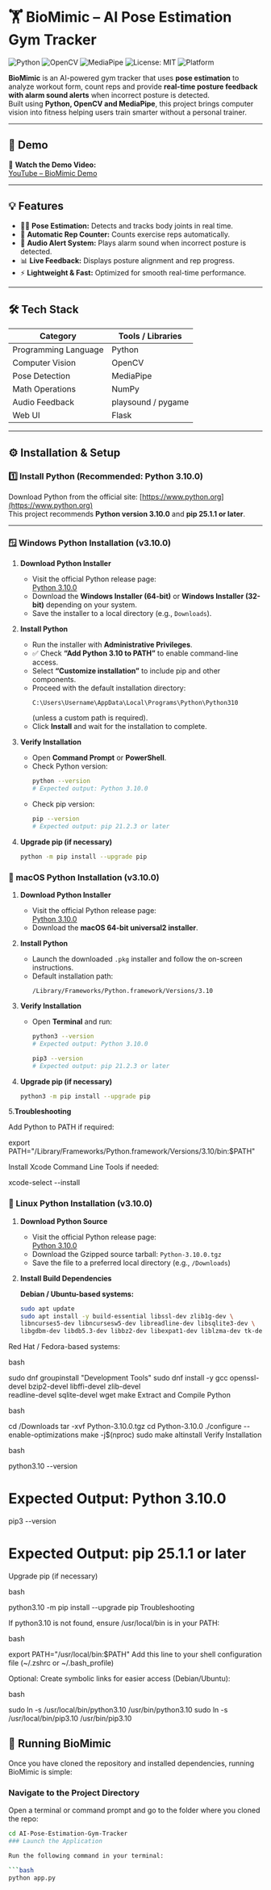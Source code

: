 # 🏋️ BioMimic – AI Pose Estimation Gym Tracker

![Python](https://img.shields.io/badge/Python-3.10-blue?logo=python)
![OpenCV](https://img.shields.io/badge/OpenCV-Enabled-green?logo=opencv)
![MediaPipe](https://img.shields.io/badge/MediaPipe-Used-orange?logo=google)
![License: MIT](https://img.shields.io/badge/License-MIT-yellow.svg)
![Platform](https://img.shields.io/badge/Platform-Windows%20|%20macOS%20|%20Linux-lightgrey)

**BioMimic** is an AI-powered gym tracker that uses **pose estimation** to analyze workout form, count reps and provide **real-time posture feedback with alarm sound alerts** when incorrect posture is detected.  
Built using **Python, OpenCV and MediaPipe**, this project brings computer vision into fitness helping users train smarter without a personal trainer.

---

## 🚀 Demo

🎥 **Watch the Demo Video:**  
[YouTube – BioMimic Demo](https://www.youtube.com/watch?v=FxG6dp9GQDc)


---

## 💡 Features

- 🧍‍♂️ **Pose Estimation:** Detects and tracks body joints in real time.  
- 🔢 **Automatic Rep Counter:** Counts exercise reps automatically.  
- 🚨 **Audio Alert System:** Plays alarm sound when incorrect posture is detected.  
- 📊 **Live Feedback:** Displays posture alignment and rep progress.  
- ⚡ **Lightweight & Fast:** Optimized for smooth real-time performance.

---

## 🛠️ Tech Stack

| Category | Tools / Libraries |
|-----------|------------------|
| Programming Language | Python |
| Computer Vision | OpenCV |
| Pose Detection | MediaPipe |
| Math Operations | NumPy |
| Audio Feedback | playsound / pygame |
| Web UI | Flask |

---

## ⚙️ Installation & Setup

### **1️⃣ Install Python (Recommended: Python 3.10.0)**

Download Python from the official site: [https://www.python.org](https://www.python.org)  
This project recommends **Python version 3.10.0** and **pip 25.1.1 or later**.

---

### 🪟 Windows Python Installation (v3.10.0)

1. **Download Python Installer**  
   - Visit the official Python release page:  
     [Python 3.10.0](https://www.python.org/downloads/release/python-3100/)  
   - Download the **Windows Installer (64-bit)** or **Windows Installer (32-bit)** depending on your system.  
   - Save the installer to a local directory (e.g., `Downloads`).

2. **Install Python**  
   - Run the installer with **Administrative Privileges**.  
   - ✅ Check **“Add Python 3.10 to PATH”** to enable command-line access.  
   - Select **“Customize installation”** to include pip and other components.  
   - Proceed with the default installation directory:  
     ```
     C:\Users\Username\AppData\Local\Programs\Python\Python310
     ```
     (unless a custom path is required).  
   - Click **Install** and wait for the installation to complete.

3. **Verify Installation**  
   - Open **Command Prompt** or **PowerShell**.  
   - Check Python version:  
     ```bash
     python --version
     # Expected output: Python 3.10.0
     ```  
   - Check pip version:  
     ```bash
     pip --version
     # Expected output: pip 21.2.3 or later
     ```

4. **Upgrade pip (if necessary)**  
   ```bash
   python -m pip install --upgrade pip
   
### 🍎 macOS Python Installation (v3.10.0)

1. **Download Python Installer**  
   - Visit the official Python release page:  
     [Python 3.10.0](https://www.python.org/downloads/release/python-3100/)  
   - Download the **macOS 64-bit universal2 installer**.

2. **Install Python**  
   - Launch the downloaded `.pkg` installer and follow the on-screen instructions.  
   - Default installation path:  
     ```
     /Library/Frameworks/Python.framework/Versions/3.10
     ```

3. **Verify Installation**  
   - Open **Terminal** and run:  
     ```bash
     python3 --version
     # Expected output: Python 3.10.0

     pip3 --version
     # Expected output: pip 21.2.3 or later
     ```

4. **Upgrade pip (if necessary)**  
   ```bash
   python3 -m pip install --upgrade pip
5.**Troubleshooting**

  Add Python to PATH if required:
  
  export PATH="/Library/Frameworks/Python.framework/Versions/3.10/bin:$PATH"
  
  
  Install Xcode Command Line Tools if needed:
  
  xcode-select --install 


### 🐧 Linux Python Installation (v3.10.0)

1. **Download Python Source**  
   - Visit the official Python release page:  
     [Python 3.10.0](https://www.python.org/downloads/release/python-310/)  
   - Download the Gzipped source tarball: `Python-3.10.0.tgz`  
   - Save the file to a preferred local directory (e.g., `/Downloads`)

2. **Install Build Dependencies**  

   **Debian / Ubuntu-based systems:**  
   ```bash
   sudo apt update
   sudo apt install -y build-essential libssl-dev zlib1g-dev \
   libncurses5-dev libncursesw5-dev libreadline-dev libsqlite3-dev \
   libgdbm-dev libdb5.3-dev libbz2-dev libexpat1-dev liblzma-dev tk-dev
Red Hat / Fedora-based systems:

bash
 
sudo dnf groupinstall "Development Tools"
sudo dnf install -y gcc openssl-devel bzip2-devel libffi-devel zlib-devel \
readline-devel sqlite-devel wget make
Extract and Compile Python

bash
 
cd /Downloads
tar -xvf Python-3.10.0.tgz
cd Python-3.10.0
./configure --enable-optimizations
make -j$(nproc)
sudo make altinstall
Verify Installation

bash
 
python3.10 --version
# Expected Output: Python 3.10.0

pip3 --version
# Expected Output: pip 25.1.1 or later
Upgrade pip (if necessary)

bash
 
python3.10 -m pip install --upgrade pip
Troubleshooting

If python3.10 is not found, ensure /usr/local/bin is in your PATH:

bash
 
export PATH="/usr/local/bin:$PATH"
Add this line to your shell configuration file (~/.zshrc or ~/.bash_profile)

Optional: Create symbolic links for easier access (Debian/Ubuntu):

bash

sudo ln -s /usr/local/bin/python3.10 /usr/bin/python3.10
sudo ln -s /usr/local/bin/pip3.10 /usr/bin/pip3.10

## 🏃 Running BioMimic

Once you have cloned the repository and installed dependencies, running BioMimic is simple:

### Navigate to the Project Directory
Open a terminal or command prompt and go to the folder where you cloned the repo:

```bash
cd AI-Pose-Estimation-Gym-Tracker
### Launch the Application

Run the following command in your terminal:

```bash
python app.py

